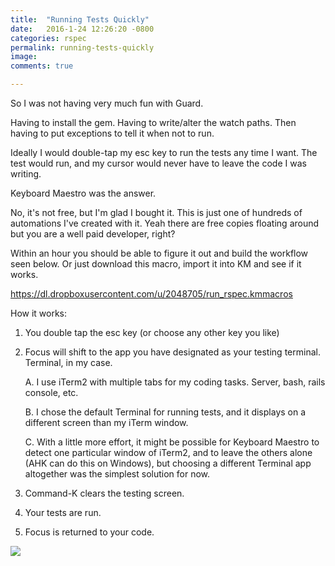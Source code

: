 ```yaml
---
title:  "Running Tests Quickly"
date:   2016-1-24 12:26:20 -0800
categories: rspec
permalink: running-tests-quickly
image: 
comments: true

---
```


So I was not having very much fun with Guard.

Having to install the gem. Having to write/alter the watch paths. Then having to put exceptions to tell it when not to run.

Ideally I would double-tap my esc key to run the tests any time I want.
The test would run, and my cursor would never have to leave the code I was writing.

Keyboard Maestro was the answer.

No, it's not free, but I'm glad I bought it. This is just one of hundreds of automations I've created with it.
Yeah there are free copies floating around but you are a well paid developer, right?

Within an hour you should be able to figure it out and build the workflow seen below.
Or just download this macro, import it into KM and see if it works.

https://dl.dropboxusercontent.com/u/2048705/run_rspec.kmmacros

How it works:

1. You double tap the esc key (or choose any other key you like)
2. Focus will shift to the app you have designated as your testing terminal. Terminal, in my case.
    
    A. I use iTerm2 with multiple tabs for my coding tasks. Server, bash, rails console, etc.
    
    B. I chose the default Terminal for running tests, and it displays on a different screen than my iTerm window.
    
    C. With a little more effort, it might be possible for Keyboard Maestro to detect one particular window of iTerm2, and to leave the others alone (AHK can do this on Windows), but choosing a different Terminal app altogether was the simplest solution for now.

3. Command-K clears the testing screen.
4. Your tests are run.
5. Focus is returned to your code.

![](https://dl.dropboxusercontent.com/spa/lkj2dewi3ofvkgc/m3aac7hx.jpg)